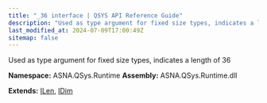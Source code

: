 ```yaml
---
title: "_36 interface | QSYS API Reference Guide"
description: "Used as type argument for fixed size types, indicates a length of 36  "
last_modified_at: 2024-07-09T17:00:49Z
sitemap: false
---
```


Used as type argument for fixed size types, indicates a length of 36 

**Namespace:** ASNA.QSys.Runtime
**Assembly:** ASNA.QSys.Runtime.dll

**Extends:** [ILen](/reference/runtime/qsys-runtime/i-len.html), [IDim](/reference/runtime/qsys-runtime/i-dim.html)
<br>
<br>
